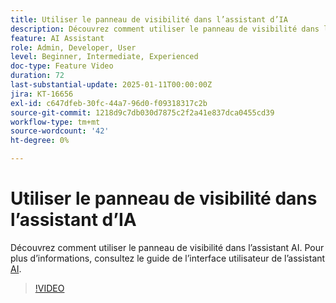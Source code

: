 ```yaml
---
title: Utiliser le panneau de visibilité dans l’assistant d’IA
description: Découvrez comment utiliser le panneau de visibilité dans l’assistant AI.
feature: AI Assistant
role: Admin, Developer, User
level: Beginner, Intermediate, Experienced
doc-type: Feature Video
duration: 72
last-substantial-update: 2025-01-11T00:00:00Z
jira: KT-16656
exl-id: c647dfeb-30fc-44a7-96d0-f09318317c2b
source-git-commit: 1218d9c7db030d7875c2f2a41e837dca0455cd39
workflow-type: tm+mt
source-wordcount: '42'
ht-degree: 0%

---
```


# Utiliser le panneau de visibilité dans l’assistant d’IA

Découvrez comment utiliser le panneau de visibilité dans l’assistant AI. Pour plus d’informations, consultez le guide de l’interface utilisateur de l’assistant [AI](https://experienceleague.adobe.com/fr/docs/experience-platform/ai-assistant/ui-guide#use-discoverability).

>[!VIDEO](https://video.tv.adobe.com/v/3440962/?learn=on&enablevpops)
